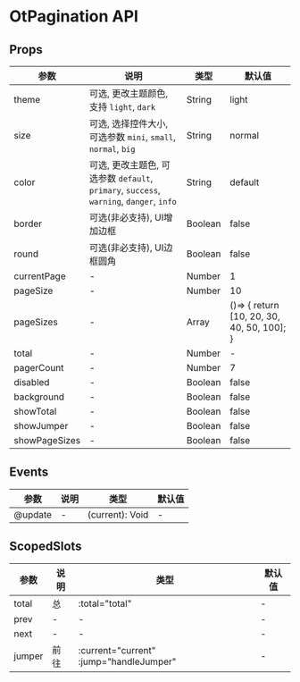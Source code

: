 # OtPagination API

## Props

| 参数 | 说明 | 类型 | 默认值 |
| --- | --- | --- | --- |
| theme | 可选, 更改主题颜色, 支持 `light`, `dark` | String | light |
| size | 可选, 选择控件大小, 可选参数 `mini`, `small`, `normal`, `big` | String | normal |
| color | 可选, 更改主题色, 可选参数 `default`, `primary`, `success`, `warning`, `danger`, `info` | String | default |
| border | 可选(非必支持), UI增加边框 | Boolean | false |
| round | 可选(非必支持), UI边框圆角 | Boolean | false |
| currentPage | - | Number | 1 |
| pageSize | - | Number | 10 |
| pageSizes | - | Array | ()=> {   return [10, 20, 30, 40, 50, 100]; } |
| total | - | Number | - |
| pagerCount | - | Number | 7 |
| disabled | - | Boolean | false |
| background | - | Boolean | false |
| showTotal | - | Boolean | false |
| showJumper | - | Boolean | false |
| showPageSizes | - | Boolean | false |

## Events

| 参数 | 说明 | 类型 | 默认值 |
| --- | --- | --- | --- |
| @update | - | (current): Void | - |

## ScopedSlots

| 参数 | 说明 | 类型 | 默认值 |
| --- | --- | --- | --- |
| total | 总 | :total="total" | - |
| prev | - | - | - |
| next | - | - | - |
| jumper | 前往 | :current="current" :jump="handleJumper" | - |

